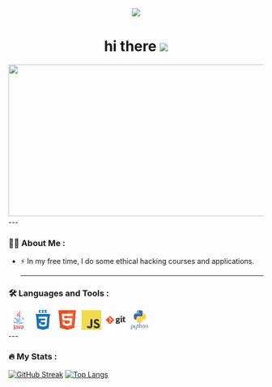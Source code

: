 <div id="header" align="center">
    <img src="https://tenor.com/view/hacker-meme-hacker-hacker-icon-gamer-nekro-mongas-gif-24894538.gif" width="100"/>
</div>
<h1 align="center">
  hi there
  <img src="https://media.giphy.com/media/hvRJCLFzcasrR4ia7z/giphy.gif" width="30px"/>
</h1>
<div align="center">
  <img src="https://tenor.com/view/hacker-hacker-man-matrix-codes-computer-language-gif-16612917.gif" width="600" height="300"/>
</div>
---

### :man_technologist: About Me :

- :zap: In my free time, I do some ethical hacking courses and applications.

  ---


### :hammer_and_wrench: Languages and Tools :
<div>
  <img src="https://github.com/devicons/devicon/blob/master/icons/java/java-original-wordmark.svg" title="Java" alt="Java" width="40" height="40"/>&nbsp;
  <img src="https://github.com/devicons/devicon/blob/master/icons/css3/css3-plain-wordmark.svg"  title="CSS3" alt="CSS" width="40" height="40"/>&nbsp;
  <img src="https://github.com/devicons/devicon/blob/master/icons/html5/html5-original.svg" title="HTML5" alt="HTML" width="40" height="40"/>&nbsp;
  <img src="https://github.com/devicons/devicon/blob/master/icons/javascript/javascript-original.svg" title="JavaScript" alt="JavaScript" width="40" height="40"/>&nbsp;
  <img src="https://github.com/devicons/devicon/blob/master/icons/git/git-original-wordmark.svg" title="Git" **alt="Git" width="40" height="40"/>&nbsp;
    <img src="https://github.com/devicons/devicon/blob/master/icons/python/python-original-wordmark.svg" title="Python" width="40" height="40"/>
</div>
---

### :fire: My Stats :
[![GitHub Streak](http://github-readme-streak-stats.herokuapp.com?user=offedward&theme=dark&background=000000)](https://git.io/streak-stats)
[![Top Langs](https://github-readme-stats.vercel.app/api/top-langs/?username=offedward&layout=compact&theme=vision-friendly-dark)](https://github.com/anuraghazra/github-readme-stats)
